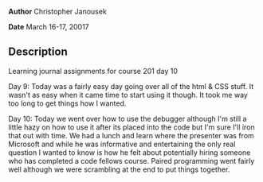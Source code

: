 **Author** Christopher Janousek

**Date** March 16-17, 20017

## Description
Learning journal assignments for course 201 day 10

Day 9: Today was a fairly easy day going over all of the html & CSS stuff. It wasn't as easy when it came time to start using it though. It took me way too long to get things how I wanted.

Day 10: Today we went over how to use the debugger although I'm still a little hazy on how to use it after its placed into the code but I'm sure I'll iron that out with time. We had a lunch and learn where the presenter was from Microsoft and while he was informative and entertaining the only real question I wanted to know is how he felt about potentially hiring someone who has completed a code fellows course. Paired programming went fairly well although we were scrambling at the end to put things together.

